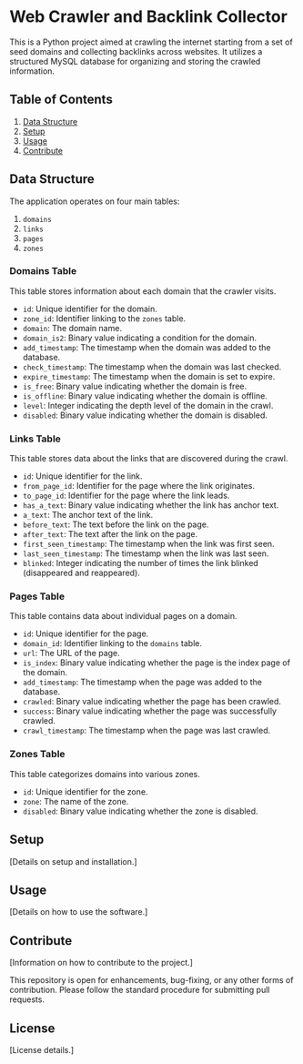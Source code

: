 # Web Crawler and Backlink Collector

This is a Python project aimed at crawling the internet starting from a set of seed domains and collecting backlinks across websites. It utilizes a structured MySQL database for organizing and storing the crawled information. 

## Table of Contents

1. [Data Structure](#data-structure)
2. [Setup](#setup)
3. [Usage](#usage)
4. [Contribute](#contribute)

## Data Structure

The application operates on four main tables:

1. `domains` 
2. `links`
3. `pages`
4. `zones`

### Domains Table

This table stores information about each domain that the crawler visits. 

- `id`: Unique identifier for the domain.
- `zone_id`: Identifier linking to the `zones` table.
- `domain`: The domain name.
- `domain_is2`: Binary value indicating a condition for the domain.
- `add_timestamp`: The timestamp when the domain was added to the database.
- `check_timestamp`: The timestamp when the domain was last checked.
- `expire_timestamp`: The timestamp when the domain is set to expire.
- `is_free`: Binary value indicating whether the domain is free.
- `is_offline`: Binary value indicating whether the domain is offline.
- `level`: Integer indicating the depth level of the domain in the crawl.
- `disabled`: Binary value indicating whether the domain is disabled.

### Links Table

This table stores data about the links that are discovered during the crawl.

- `id`: Unique identifier for the link.
- `from_page_id`: Identifier for the page where the link originates.
- `to_page_id`: Identifier for the page where the link leads.
- `has_a_text`: Binary value indicating whether the link has anchor text.
- `a_text`: The anchor text of the link.
- `before_text`: The text before the link on the page.
- `after_text`: The text after the link on the page.
- `first_seen_timestamp`: The timestamp when the link was first seen.
- `last_seen_timestamp`: The timestamp when the link was last seen.
- `blinked`: Integer indicating the number of times the link blinked (disappeared and reappeared).

### Pages Table

This table contains data about individual pages on a domain.

- `id`: Unique identifier for the page.
- `domain_id`: Identifier linking to the `domains` table.
- `url`: The URL of the page.
- `is_index`: Binary value indicating whether the page is the index page of the domain.
- `add_timestamp`: The timestamp when the page was added to the database.
- `crawled`: Binary value indicating whether the page has been crawled.
- `success`: Binary value indicating whether the page was successfully crawled.
- `crawl_timestamp`: The timestamp when the page was last crawled.

### Zones Table

This table categorizes domains into various zones.

- `id`: Unique identifier for the zone.
- `zone`: The name of the zone.
- `disabled`: Binary value indicating whether the zone is disabled.

## Setup

[Details on setup and installation.]

## Usage

[Details on how to use the software.]

## Contribute

[Information on how to contribute to the project.]

This repository is open for enhancements, bug-fixing, or any other forms of contribution. Please follow the standard procedure for submitting pull requests.

## License

[License details.]


